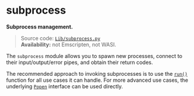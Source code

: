 # subprocess

**Subprocess management.**

> Source code: [`Lib/subprocess.py`](https://github.com/python/cpython/tree/3.12/Lib/subprocess.py)  
> **Availability:** not Emscripten, not WASI.

The `subprocess` module allows you to spawn new processes, connect to their input/output/error pipes, and obtain their return codes.

The recommended approach to invoking subprocesses is to use the [`run()`](/modules/subprocess/run.md) function for all use cases it can handle. For more advanced use cases, the underlying [`Popen`](/modules/subprocess/Popen/) interface can be used directly.
